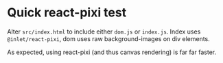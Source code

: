 
# Quick react-pixi test

Alter `src/index.html` to include either `dom.js` or `index.js`.
Index uses `@inlet/react-pixi`, dom uses raw background-images on div elements.

As expected, using react-pixi (and thus canvas rendering) is far far faster.
